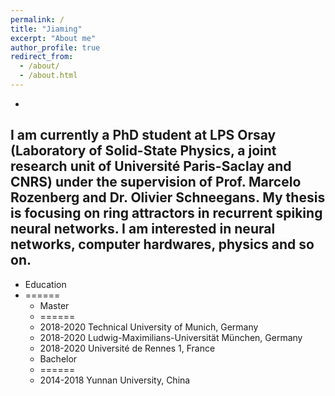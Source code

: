 ```yaml
---
permalink: /
title: "Jiaming"
excerpt: "About me"
author_profile: true
redirect_from: 
  - /about/
  - /about.html
---
```

-
I am currently a PhD student at LPS Orsay (Laboratory of Solid-State Physics, a joint research unit of Université Paris-Saclay and CNRS) under the supervision of Prof. Marcelo Rozenberg and Dr. Olivier Schneegans. My thesis is focusing on ring attractors in recurrent spiking neural networks. I am interested in neural networks, computer hardwares, physics and so on.
-
- Education
- ======
  - Master
  - ======
   - 2018-2020 Technical University of Munich, Germany
   - 2018-2020 Ludwig-Maximilians-Universität München, Germany
   - 2018-2020 Université de Rennes 1, France
  - Bachelor
  - ======
   - 2014-2018 Yunnan University, China
